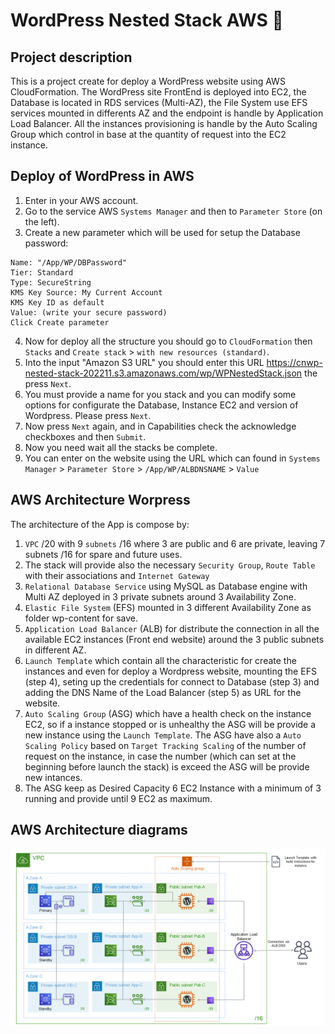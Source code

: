 # WordPress Nested Stack AWS :rocket:

## Project description

This is a project create for deploy a WordPress website using AWS CloudFormation.
The WordPress site FrontEnd is deployed into EC2, the Database is located in RDS services (Multi-AZ), the File System use EFS services mounted in differents AZ and the endpoint is handle by Application Load Balancer. All the instances provisioning is handle by the Auto Scaling Group which control in base at the quantity of request into the EC2 instance.


## Deploy of WordPress in AWS

1. Enter in your AWS account.
2. Go to the service AWS `Systems Manager` and then to `Parameter Store` (on the left).
3. Create a new parameter which will be used for setup the Database password:
```text
Name: "/App/WP/DBPassword"
Tier: Standard
Type: SecureString
KMS Key Source: My Current Account
KMS Key ID as default 
Value: (write your secure password)
Click Create parameter
```
4. Now for deploy all the structure you should go to `CloudFormation` then `Stacks` and `Create stack` > `with new resources (standard)`.
5. Into the input "Amazon S3 URL" you should enter this URL https://cnwp-nested-stack-202211.s3.amazonaws.com/wp/WPNestedStack.json the press `Next`.
6. You must provide a name for you stack and you can modify some options for configurate the Database, Instance EC2 and version of Wordpress. Please press `Next`.
7. Now press `Next` again, and in Capabilities check the acknowledge checkboxes and then `Submit`.
8. Now you need wait all the stacks be complete.
9. You can enter on the website using the URL which can found in `Systems Manager` > `Parameter Store` > `/App/WP/ALBDNSNAME` > `Value`


## AWS Architecture Worpress

The architecture of the App is compose by: 
1. `VPC` /20 with 9 `subnets` /16 where 3 are public and 6 are private, leaving 7 subnets /16 for spare and future uses.
2. The stack will provide also the necessary `Security Group`, `Route Table` with their associations and `Internet Gateway`
3. `Relational Database Service` using MySQL as Database engine with Multi AZ deployed in 3 private subnets around 3 Availability Zone.
4. `Elastic File System` (EFS) mounted in 3 different Availability Zone as folder wp-content for save.
5. `Application Load Balancer` (ALB) for distribute the connection in all the available EC2 instances (Front end website) around the 3 public subnets in different AZ.
6. `Launch Template` which contain all the characteristic for create the instances and even for deploy a Wordpress website, mounting the EFS (step 4), seting up the credentials for connect to Database (step 3) and adding the DNS Name of the Load Balancer (step 5) as URL for the website.
7. `Auto Scaling Group` (ASG) which have a health check on the instance EC2, so if a instance stopped or is unhealthy the ASG will be provide a new instance using the `Launch Template`. The ASG have also a `Auto Scaling Policy` based on `Target Tracking Scaling` of the number of request on the instance, in case the number (which can set at the beginning before launch the stack) is exceed the ASG will be provide new intances.
8. The ASG keep as Desired Capacity 6 EC2 Instance with a minimum of 3 running and provide until 9 EC2 as maximum.


## AWS Architecture diagrams

![App Architecture](https://github.com/hcaman/aws-cfn-stacks/blob/master/nested/wp/Arch_diagram.png?raw=true)
